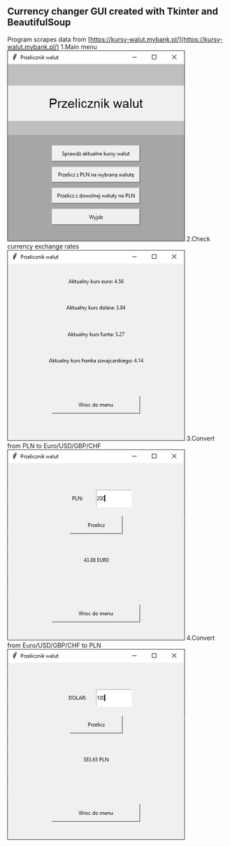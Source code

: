 ## Currency changer GUI created with Tkinter and BeautifulSoup
Program scrapes data from [https://kursy-walut.mybank.pl/](https://kursy-walut.mybank.pl/)
1.Main menu
![MainMenu](https://github.com/danielkosytorz/Simple-Currency-changer-GUI/blob/main/menu1.PNG)
2.Check currency exchange rates
![Option1](https://github.com/danielkosytorz/Simple-Currency-changer-GUI/blob/main/opt1.PNG)
3.Convert from PLN to Euro/USD/GBP/CHF
![Option2](https://github.com/danielkosytorz/Simple-Currency-changer-GUI/blob/main/opt2.PNG)
4.Convert from Euro/USD/GBP/CHF to PLN
![Option3](https://github.com/danielkosytorz/Simple-Currency-changer-GUI/blob/main/opt3.PNG)